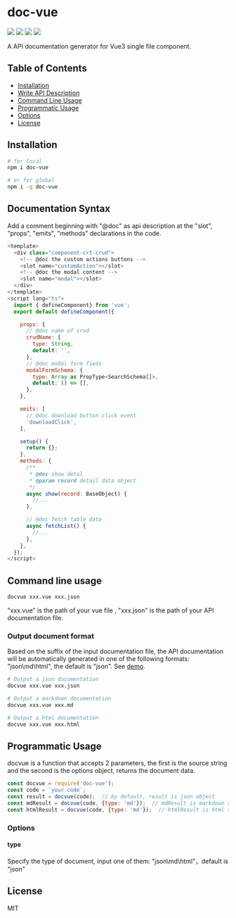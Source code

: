 # doc-vue
<a href="https://www.npmjs.com/package/doc-vue"><img src="https://img.shields.io/npm/v/doc-vue" /></a>
<a href="https://nodejs.org/en/about/releases/"><img src="https://img.shields.io/badge/node-%3E%3D12.2.0-blue" /></a>
<a href="https://github.com/annnhan/doc-vue/blob/main/LICENSE"><img src="https://img.shields.io/badge/icense-MIT-green" /></a>
<a href="https://github.com/annnhan/doc-vue/blob/main/README-CN.md"><img src="https://img.shields.io/badge/-简体中文-yellowgreen" /></a>

A API documentation generator for Vue3 single file component.
## Table of Contents

- [Installation](#installation)
- [Write API Description](#write-API-description)
- [Command Line Usage](#command-line-usage)
- [Programmatic Usage](#programmatic-usage)
- [Options](#options)
- [License](#license)

## Installation

```bash
# for local
npm i doc-vue

# or for global
npm i -g doc-vue
```

## Documentation Syntax
Add a comment beginning with "@doc" as api description at the "slot", "props", "emits", "methods" declarations in the code. 

```js
<template>
  <div class="component-crt-crud">
    <!-- @doc the custom actions buttons -->
    <slot name="customAction"></slot>
    <!-- @doc the modal content -->
    <slot name="modal"></slot>
  </div>
</template>
<script lang="ts">
  import { defineComponent} from 'vue';
  export default defineComponent({

    props: {
      // @doc name of crud
      crudName: {
        type: String,
        default: '',
      },
      // @doc modal form fieds
      modalFormSchema: {
        type: Array as PropType<SearchSchema[]>,
        default: () => [],
      },
    },

    emits: [
      // @doc download button click event
      'downloadClick',
    ],

    setup() {
      return {};
    },
    methods: {
      /**
       * @doc show detal 
       * @param record detail data object
       */
      async show(record: BaseObject) {
        //...
      },

      // @doc fetch table data 
      async fetchList() {
        //...
      },
    },
  });
</script>
```

## Command line usage

```bash
docvue xxx.vue xxx.json

```
"xxx.vue" is the path of your vue file , "xxx.json" is the path of your API documentation file.
### Output document format
Based on the suffix of the input documentation file, the API documentation will be automatically generated in one of the following formats: "json\md\html", the default is "json". See [demo](https://github.com/annnhan/doc-vue/tree/main/demo).

```bash
# Output a json documentation
docvue xxx.vue xxx.json

# Output a markdown documentation
docvue xxx.vue xxx.md

# Output a html documentation
docvue xxx.vue xxx.html
```

## Programmatic Usage

docvue is a function that accepts 2 parameters, the first is the source string and the second is the options object, returns the document data.

```js
const docvue = require('doc-vue');
const code = `your code`;
const result = docvue(code);  // by default, result is json object
const mdResult = docvue(code, {type: 'md'});  // mdResult is markdown string
const htmlResult = docvue(code, {type: 'md'});  // htmlResult is html string
```

### Options
#### type
Specify the type of document, input one of them: "json\md\html"，default is "json" 

## License
MIT